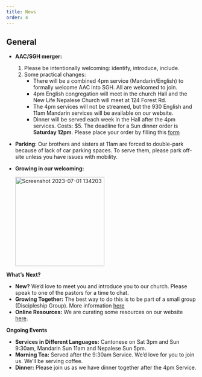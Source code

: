 ```yaml
---
title: News
order: 4
---
```


## General

- **AAC/SGH merger:**
    1. Please be intentionally welcoming: identify, introduce, include. 
    2. Some practical changes: 
        - There will be a combined 4pm service (Mandarin/English) to formally welcome AAC into SGH. All are welcomed to join.
        - 4pm English congregation will meet in the church Hall and the New Life Nepalese Church will meet at 124 Forest Rd.
        - The 4pm services will not be streamed, but the 930 English and 11am Mandarin services will be available on our website.
        - Dinner will be served each week in the Hall after the 4pm services. Costs: $5. The deadline for a Sun dinner order is **Saturday 12pm**. Please place your order by filling this [form](https://tinyurl.com/sundinners)

- **Parking**: Our brothers and sisters at 11am are forced to double-park because of lack of car parking spaces. To serve them, please park off-site unless you have issues with mobility.  

- **Growing in our welcoming:**

  <img width="236" alt="Screenshot 2023-07-01 134203" src="https://github.com/stgeorgeshurstville/bulletin/assets/119166299/b540ac1c-0ba4-481e-90a5-5464939f7e4c">


**What’s Next?** 
- **New?** We’d love to meet you and introduce you to our church. Please speak to one of the pastors for a time to chat. 
- **Growing Together:** The best way to do this is to be part of a small group (Discipleship Group). More information [here](https://stgeorgeshurstville.org.au/discipleship-groups)
- **Online Resources:** We are curating some resources on our website [here](https://stgeorgeshurstville.org.au/lets-talk-about-christianity).  

**Ongoing Events** 
- **Services in Different Languages:** Cantonese on Sat 3pm and Sun 9:30am, Mandarin Sun 11am and Nepalese Sun 5pm. 
- **Morning Tea:**  Served after the 9:30am Service. We’d love for you to join us. We’ll be serving coffee.
- **Dinner:** Please join us as we have dinner together after the 4pm Service.  

